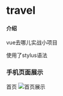 # travel

#### 介绍
vue去哪儿实战小项目

使用了stylus语法

### 手机页面展示
首页
![首页展示](https://images.gitee.com/uploads/images/2019/0511/112057_9b45b31c_4986174.jpeg "WechatIMG1141.jpeg")